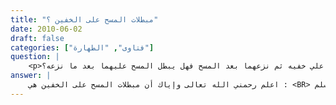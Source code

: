 ```yaml
---
title: "مبطلات المسح على الخفين ؟"
date: 2010-06-02
draft: false
categories: ["فتاوى", "الطهارة"]
question: |
    <p>هل نزع الخف يبطل المسح عليه لو اعاده الي رجله؟ بمعنى رجل مسح علي خفيه ثم نزعهما بعد المسح فهل يبطل المسح عليهما بعد ما نزعه؟</p>
answer: |
    اعلم رحمني الله تعالى وإياك أن مبطلات المسح على الخفين هي : <BR> أولا : انقضاء مدة المسح ،لحديث شُرَيْحِ بْنِ هَانِئٍ قَالَ : أَتَيْتُ عَائِشَةَ أَسْأَلُهَا عَنِ الْمَسْحِ عَلَى الْخُفَّيْنِ فَقَالَتْ : عَلَيْكَ بِابْنِ أَبِى طَالِبٍ فَسَلْهُ فَإِنَّهُ كَانَ يُسَافِرُ مَعَ رَسُولِ اللَّهِ -صلى الله عليه وسلم-. فَسَأَلْنَاهُ فَقَالَ : ((جَعَلَ رَسُولُ اللَّهِ -صلى الله عليه وسلم- ثَلاَثَةَ أَيَّامٍ وَلَيَالِيَهُنَّ لِلْمُسَافِرِ وَيَوْمًا وَلَيْلَةً لِلْمُقِيمِ)) رواه مسلم . <BR>لكن لا يعني ذلك أنه إذا انقضت مدة المسح بطل الوضوء بل الوضوء صحيح حتى يأتي بنواقضه فانتهاء مدة المسح مبطلة للمسح بمعنى أنه لا يستطيع المسح مره أخرى حتى يخلع الخفين ويتوضأ وضوءا كاملا .وهو مذهب جمهور العلماء . <BR> ثانياً : الجنابة ، لحديث صَفْوَانَ بْنِ عَسَّالٍ قَالَ : (( كَانَ رَسُولُ اللَّهِ -صلى الله عليه وسلم- يَأْمُرُنَا أَنْ لاَ نَنْزِعَ خِفَافَنَا ثَلاَثَةَ أَيَّامٍ إِلاَّ مِنْ جَنَابَةٍ لَكِنْ مِنْ غَائِطٍ وَبَوْلٍ وَنَوْمٍ)). رواه ابن ماجه وغيره وهو حديث حسن . ينظر الإرواء (104) . <BR> ثالثا: نزع الممسوح عليه من الرجلين ، لحديث عُرْوَةَ بْنِ الْمُغِيرَةِ عَنْ أَبِيهِ قَالَ كُنْتُ مَعَ النَّبِىِّ   صلى الله عليه وسلم   فِى سَفَرٍ ، فَأَهْوَيْتُ لأَنْزِعَ خُفَّيْهِ فَقَالَ « دَعْهُمَا ، فَإِنِّى أَدْخَلْتُهُمَا طَاهِرَتَيْنِ » . فَمَسَحَ عَلَيْهِمَا . رواه البخاري ومسلم . ولحديث صفوان -رضي الله عنه-المتقدم . <BR> وهذا هو محل سؤالك وإليك التفصيل : <BR> نزع الخفين له صورتان : <BR> الصورة الأولى : توضأ وضوءا كاملا ثم لبس الخفين ثم أحدث وتوضأ لصلاة الظهر ومسح عليهما ثم قبل العصر نزع خفيه ثم لبسهما مرة أخرى في هذه الصور لا يجوز له أن يمسح عليهما بل يجب عليه أن يخلعهما ثم يتوضأ وضوءا كاملا مع غسل الرجلين لأنه لو مسح عليهما لم يصدق عليه حديث : (( فَإِنِّى أَدْخَلْتُهُمَا طَاهِرَتَيْنِ )) يعني مغسولتين ، فهو يمسح على قدمين ممسوح عليهماغير مغسولتين لأنه قد أحدث فأبطل وضوءه ثم توضأ ومسح عليهما ثم خلعهما فبمجرد الخلع بطل المسح لا الوضوء ثم لبسهما فلا يصح له أن يمسح عليهما مرة أخرى إلا بعد الوضوء الكامل مع غسل القدمين للحديث. <BR> الصورة الثانية : توضأ وضوءا كاملا ثم لبس الخفين وصلى الفجر ولم يحدث ثم جدد وضوءه فتوضأ لصلاة الظهر ومسح عليهما ثم قبل العصر نزع خفيه ولم يحدث ثم لبسهما مرة أخرى في هذه الصورة يجوز له المسح عليهما لأنه يصدق عليه حديث : (( فَإِنِّى أَدْخَلْتُهُمَا طَاهِرَتَيْنِ )) يعني مغسولتين فإنه لبس الخفين على قدمين مغسولتين لأن الوضوء لم ينتقض . <BR> والله أعلم .
---
```


